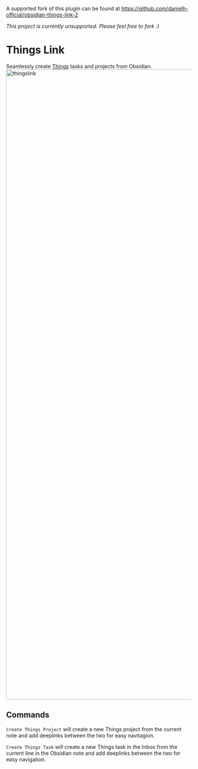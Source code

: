 A supported fork of this plugin can be found at https://github.com/danielh-official/obsidian-things-link-2

*This project is currently unsupported. Please feel free to fork :)*

# Things Link

Seamlessly create [Things](https://culturedcode.com/things/) tasks and projects from Obsidian.
<img width="1711" alt="thingslink" src="https://user-images.githubusercontent.com/59900904/156386765-3a5923e2-0f05-4268-952d-f971c43f3aee.png">



## Commands

`Create Things Project` will create a new Things project from the current note and add deeplinks between the two for easy navitagion.

`Create Things Task` will create a new Things task in the Inbox from the current line in the Obsidian note and add deeplinks between the two for easy navigation.
